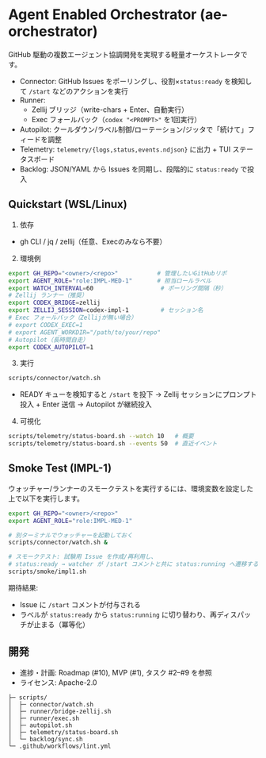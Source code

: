 # Agent Enabled Orchestrator (ae-orchestrator)

GitHub 駆動の複数エージェント協調開発を実現する軽量オーケストレータです。

- Connector: GitHub Issues をポーリングし、役割×`status:ready` を検知して `/start` などのアクションを実行
- Runner:
  - Zellij ブリッジ（write-chars + Enter、自動実行）
  - Exec フォールバック（`codex "<PROMPT>"` を1回実行）
- Autopilot: クールダウン/ラベル制御/ローテーション/ジッタで「続けて」フィードを調整
- Telemetry: `telemetry/{logs,status,events.ndjson}` に出力 + TUI ステータスボード
- Backlog: JSON/YAML から Issues を同期し、段階的に `status:ready` で投入

## Quickstart (WSL/Linux)

1) 依存
- gh CLI / jq / zellij（任意、Execのみなら不要）

2) 環境例
```bash
export GH_REPO="<owner>/<repo>"           # 管理したいGitHubリポ
export AGENT_ROLE="role:IMPL-MED-1"       # 担当ロールラベル
export WATCH_INTERVAL=60                   # ポーリング間隔（秒）
# Zellij ランナー（推奨）
export CODEX_BRIDGE=zellij
export ZELLIJ_SESSION=codex-impl-1         # セッション名
# Exec フォールバック（Zellijが無い場合）
# export CODEX_EXEC=1
# export AGENT_WORKDIR="/path/to/your/repo"
# Autopilot（長時間自走）
export CODEX_AUTOPILOT=1
```

3) 実行
```bash
scripts/connector/watch.sh
```
- READY キューを検知すると `/start` を投下 → Zellij セッションにプロンプト投入 + Enter 送信 → Autopilot が継続投入

4) 可視化
```bash
scripts/telemetry/status-board.sh --watch 10   # 概要
scripts/telemetry/status-board.sh --events 50  # 直近イベント
```

## Smoke Test (IMPL-1)

ウォッチャー/ランナーのスモークテストを実行するには、環境変数を設定した上で以下を実行します。

```bash
export GH_REPO="<owner>/<repo>"
export AGENT_ROLE="role:IMPL-MED-1"

# 別ターミナルでウォッチャーを起動しておく
scripts/connector/watch.sh &

# スモークテスト: 試験用 Issue を作成/再利用し、
# status:ready → watcher が /start コメントと共に status:running へ遷移することを検証
scripts/smoke/impl1.sh
```

期待結果:
- Issue に `/start` コメントが付与される
- ラベルが `status:ready` から `status:running` に切り替わり、再ディスパッチが止まる（冪等化）

## 開発
- 進捗・計画: Roadmap (#10), MVP (#1), タスク #2–#9 を参照
- ライセンス: Apache-2.0

```
├─ scripts/
│  ├─ connector/watch.sh
│  ├─ runner/bridge-zellij.sh
│  ├─ runner/exec.sh
│  ├─ autopilot.sh
│  ├─ telemetry/status-board.sh
│  └─ backlog/sync.sh
└─ .github/workflows/lint.yml
```

